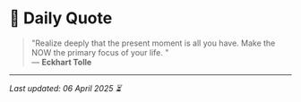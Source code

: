 # 📜 Daily Quote

> "Realize deeply that the present moment is all you have. Make the NOW the primary focus of your life. "  
> — **Eckhart Tolle**

---

_Last updated: 06 April 2025 ⏳_
